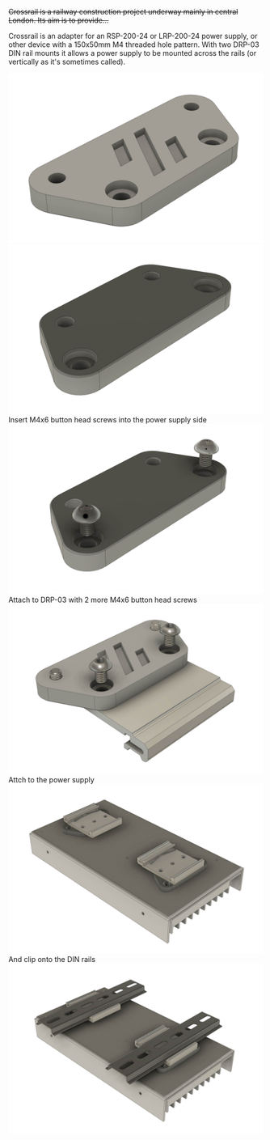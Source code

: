 ~~Crossrail is a railway construction project underway mainly in central London. Its aim is to provide...~~

Crossrail is an adapter for an RSP-200-24 or LRP-200-24 power supply, or other device with a 150x50mm M4 threaded hole pattern. With two DRP-03 DIN rail mounts it allows a power supply to be mounted across the rails (or vertically as it's sometimes called).

!["Crossrail image 1"](./images/Crossrail_01.jpg)
!["Crossrail image 2"](./images/Crossrail_02.jpg)
 Insert M4x6 button head screws into the power supply side
!["Crossrail image 3"](./images/Crossrail_03.jpg)
 Attach to DRP-03 with 2 more M4x6 button head screws
!["Crossrail image 4"](./images/Crossrail_04.jpg)
Attch to the power supply
!["Crossrail image 5"](./images/Crossrail_05.jpg)
And clip onto the DIN rails
!["Crossrail image 6"](./images/Crossrail_07.jpg)
